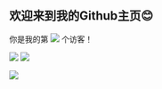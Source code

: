 ## 欢迎来到我的Github主页😊

你是我的第
![](https://moe-counter-vercel-suswhw.vercel.app/get/@suswhw?theme=rule34)
个访客！

![](https://github-readme-stats-suswhw.vercel.app/api?username=SuSWhW&show_icons=true)
![](https://github-readme-stats-suswhw.vercel.app/api/top-langs/?username=SuSWhW&layout=compact)

![](https://stats.justsong.cn/api/bilibili/?id=487189150)
